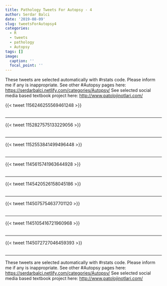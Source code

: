 ```yaml
---
title: Pathology Tweets For Autopsy - 4
author: Serdar Balci
date: '2019-08-09'
slug: tweetsForAutopsy4
categories:
  - R
  - tweets
  - pathology
  - Autopsy
tags: []
image:
  caption: ''
  focal_point: ''
---
```



These tweets are selected automatically with #rstats code. Please inform me if any is inappropriate.
See other #Autopsy pages here: https://serdarbalci.netlify.com/categories/Autopsy/ 
See selected social media based textbook project here: http://www.patolojinotlari.com/

{{< tweet 1156246255569461248 >}}
<br>
<br>
<hr>
{{< tweet 1152827575133229056 >}}
<br>
<br>
<hr>
{{< tweet 1152553841499496448 >}}
<br>
<br>
<hr>
{{< tweet 1145615741963644928 >}}
<br>
<br>
<hr>
{{< tweet 1145420526158045186 >}}
<br>
<br>
<hr>
{{< tweet 1145075754637701120 >}}
<br>
<br>
<hr>
{{< tweet 1145105416721960968 >}}
<br>
<br>
<hr>
{{< tweet 1145072727046459393 >}}
<br>
<br>
<hr>


These tweets are selected automatically with #rstats code. Please inform me if any is inappropriate.
See other #Autopsy pages here: https://serdarbalci.netlify.com/categories/Autopsy/ 
See selected social media based textbook project here: http://www.patolojinotlari.com/
